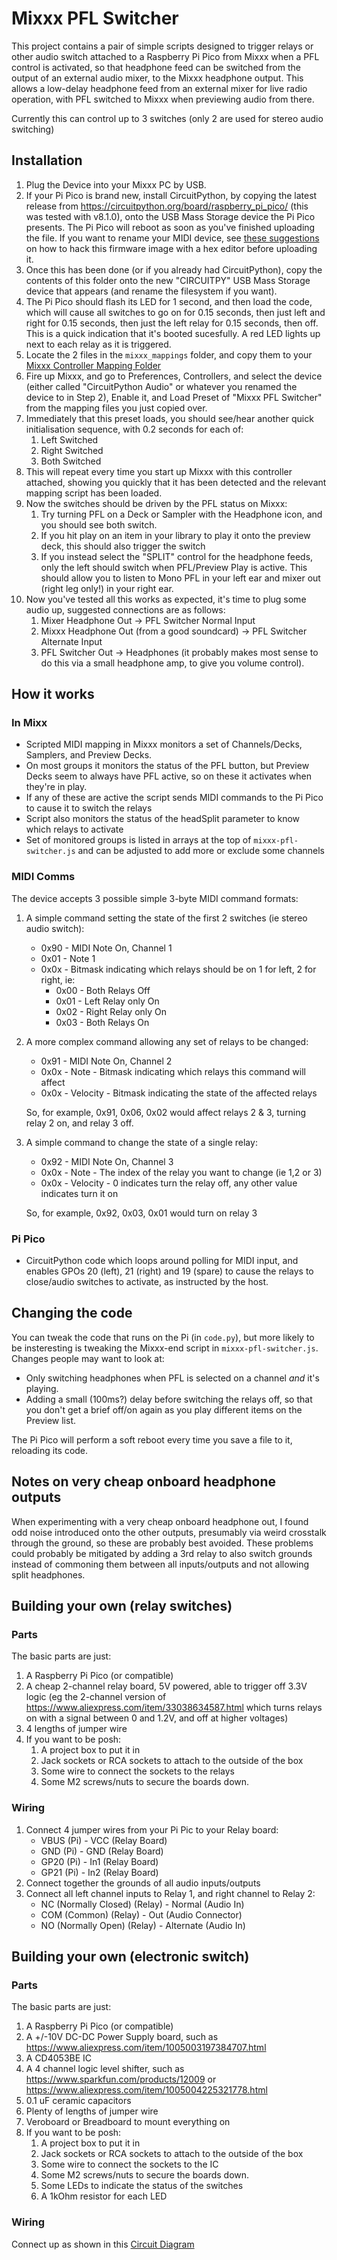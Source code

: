 # Mixxx PFL Switcher
This project contains a pair of simple scripts designed to trigger relays or other audio switch attached to a Raspberry Pi Pico from Mixxx when a PFL control is activated, so that headphone feed can be switched from the output of an external audio mixer, to the Mixxx headphone output. This allows a low-delay headphone feed from an external mixer for live radio operation, with PFL switched to Mixxx when previewing audio from there.

Currently this can control up to 3 switches (only 2 are used for stereo audio switching)

## Installation
1. Plug the Device into your Mixxx PC by USB.
2. If your Pi Pico is brand new, install CircuitPython, by copying the latest release from https://circuitpython.org/board/raspberry_pi_pico/ (this was tested with v8.1.0), onto the USB Mass Storage device the Pi Pico presents. The Pi Pico will reboot as soon as you've finished uploading the file. If you want to rename your MIDI device, see [these suggestions](https://github.com/adafruit/circuitpython/issues/4191) on how to hack this firmware image with a hex editor before uploading it.
3. Once this has been done (or if you already had CircuitPython), copy the contents of this folder onto the new "CIRCUITPY" USB Mass Storage device that appears (and rename the filesystem if you want).
4. The Pi Pico should flash its LED for 1 second, and then load the code, which will cause all switches to go on for 0.15 seconds, then just left and right for 0.15 seconds, then just the left relay for 0.15 seconds, then off. This is a quick indication that it's booted sucesfully. A red LED lights up next to each relay as it is triggered.
5. Locate the 2 files in the `mixxx_mappings` folder, and copy them to your [Mixxx Controller Mapping Folder](https://github.com/mixxxdj/mixxx/wiki/Controller-Mapping-File-Locations)
6. Fire up Mixxx, and go to Preferences, Controllers, and select the device (either called "CircuitPython Audio" or whatever you renamed the device to in Step 2), Enable it, and Load Preset of "Mixxx PFL Switcher" from the mapping files you just copied over.
7. Immediately that this preset loads, you should see/hear another quick initialisation sequence, with 0.2 seconds for each of:
   1. Left Switched
   2. Right Switched
   3. Both Switched
8. This will repeat every time you start up Mixxx with this controller attached, showing you quickly that it has been detected and the relevant mapping script has been loaded.
9. Now the switches should be driven by the PFL status on Mixxx:
   1. Try turning PFL on a Deck or Sampler with the Headphone icon, and you should see both switch.
   2. If you hit play on an item in your library to play it onto the preview deck, this should also trigger the switch
   3. If you instead select the "SPLIT" control for the headphone feeds, only the left should switch when PFL/Preview Play is active. This should allow you to listen to Mono PFL in your left ear and mixer out (right leg only!) in your right ear.
10. Now you've tested all this works as expected, it's time to plug some audio up, suggested connections are as follows:
    1. Mixer Headphone Out -> PFL Switcher Normal Input
    2. Mixxx Headphone Out (from a good soundcard) -> PFL Switcher Alternate Input
    3. PFL Switcher Out -> Headphones (it probably makes most sense to do this via a small headphone amp, to give you volume control).

## How it works
### In Mixx
- Scripted MIDI mapping in Mixxx monitors a set of Channels/Decks, Samplers, and Preview Decks.
- On most groups it monitors the status of the PFL button, but Preview Decks seem to always have PFL active, so on these it activates when they're in play.
- If any of these are active the script sends MIDI commands to the Pi Pico to cause it to switch the relays
- Script also monitors the status of the headSplit parameter to know which relays to activate
- Set of monitored groups is listed in arrays at the top of `mixxx-pfl-switcher.js` and can be adjusted to add more or exclude some channels
### MIDI Comms
The device accepts 3 possible simple 3-byte MIDI command formats:
1. A simple command setting the state of the first 2 switches (ie stereo audio switch):
   - 0x90 - MIDI Note On, Channel 1
   - 0x01 - Note 1
   - 0x0x - Bitmask indicating which relays should be on 1 for left, 2 for right, ie:
     - 0x00 - Both Relays Off
     - 0x01 - Left Relay only On
     - 0x02 - Right Relay only On
     - 0x03 - Both Relays On

2. A more complex command allowing any set of relays to be changed:
   - 0x91 - MIDI Note On, Channel 2
   - 0x0x - Note - Bitmask indicating which relays this command will affect
   - 0x0x - Velocity - Bitmask indicating the state of the affected relays
   
   So, for example, 0x91, 0x06, 0x02 would affect relays 2 & 3, turning relay 2 on, and relay 3 off.

5. A simple command to change the state of a single relay:
   - 0x92 - MIDI Note On, Channel 3
   - 0x0x - Note - The index of the relay you want to change (ie 1,2 or 3)
   - 0x0x - Velocity - 0 indicates turn the relay off, any other value indicates turn it on

   So, for example, 0x92, 0x03, 0x01 would turn on relay 3
  
### Pi Pico
- CircuitPython code which loops around polling for MIDI input, and enables GPOs 20 (left), 21 (right) and 19 (spare) to cause the relays to close/audio switches to activate, as instructed by the host.

## Changing the code
You can tweak the code that runs on the Pi (in `code.py`), but more likely to be insteresting is tweaking the Mixxx-end script in `mixxx-pfl-switcher.js`. Changes people may want to look at:
- Only switching headphones when PFL is selected on a channel *and* it's playing.
- Adding a small (100ms?) delay before switching the relays off, so that you don't get a brief off/on again as you play different items on the Preview list.

The Pi Pico will perform a soft reboot every time you save a file to it, reloading its code.

## Notes on very cheap onboard headphone outputs
When experimenting with a very cheap onboard headphone out, I found odd noise introduced onto the other outputs, presumably via weird crosstalk through the ground, so these are probably best avoided. These problems could probably be mitigated by adding a 3rd relay to also switch grounds instead of commoning them between all inputs/outputs and not allowing split headphones.

## Building your own (relay switches)
### Parts
The basic parts are just:
1. A Raspberry Pi Pico (or compatible)
2. A cheap 2-channel relay board, 5V powered, able to trigger off 3.3V logic (eg the 2-channel version of https://www.aliexpress.com/item/33038634587.html which turns relays on with a signal between 0 and 1.2V, and off at higher voltages)
3. 4 lengths of jumper wire
4. If you want to be posh:
    1. A project box to put it in
    2. Jack sockets or RCA sockets to attach to the outside of the box
    3. Some wire to connect the sockets to the relays
    4. Some M2 screws/nuts to secure the boards down.
### Wiring
1. Connect 4 jumper wires from your Pi Pic to your Relay board:
    - VBUS (Pi) - VCC (Relay Board)
    - GND (Pi) - GND (Relay Board)
    - GP20 (Pi) - In1 (Relay Board)
    - GP21 (Pi) - In2 (Relay Board)
2. Connect together the grounds of all audio inputs/outputs
3. Connect all left channel inputs to Relay 1, and right channel to Relay 2:
    - NC (Normally Closed) (Relay) - Normal (Audio In)
    - COM (Common) (Relay) - Out (Audio Connector)
    - NO (Normally Open) (Relay) - Alternate (Audio In)
## Building your own (electronic switch)
### Parts
The basic parts are just:
1. A Raspberry Pi Pico (or compatible)
2. A +/-10V DC-DC Power Supply board, such as https://www.aliexpress.com/item/1005003197384707.html
3. A CD4053BE IC
4. A 4 channel logic level shifter, such as https://www.sparkfun.com/products/12009 or https://www.aliexpress.com/item/1005004225321778.html
5. 0.1 uF ceramic capacitors
6. Plenty of lengths of jumper wire
7. Veroboard or Breadboard to mount everything on
4. If you want to be posh:
    1. A project box to put it in
    2. Jack sockets or RCA sockets to attach to the outside of the box
    3. Some wire to connect the sockets to the IC
    4. Some M2 screws/nuts to secure the boards down.
    5. Some LEDs to indicate the status of the switches
    6. A 1kOhm resistor for each LED
### Wiring
Connect up as shown in this [Circuit Diagram](https://crcit.net/c/b78c2ecb1fe34b26bc887bd37105dd03)
